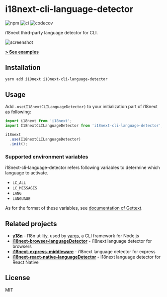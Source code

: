 # i18next-cli-language-detector
![npm](https://img.shields.io/npm/v/i18next-cli-language-detector.svg)
![ci](https://github.com/neet/i18next-cli-language-detector/workflows/CI/badge.svg)
![codecov](https://codecov.io/gh/neet/i18next-cli-language-detector/branch/master/graph/badge.svg)

i18next third-party language detector for CLI.

![screenshot](https://s5.gifyu.com/images/Screen-Recording-2019-12-18-at-1.08.45.gif)

**[> See examples](https://github.com/neet/i18next-cli-language-detector/blob/master/examples/greeting.ts)**

## Installation

```sh
yarn add i18next i18next-cli-language-detector
```

## Usage

Add `.use(I18nextCLILanguageDetector)` to your initialization part of i18next as following:

```js
import i18next from 'i18next';
import I18nextCLILanguageDetector from 'i18next-cli-language-detector';

i18next
  .use(I18nextCLILanguageDetector)
  .init();
```

### Supported environment variables
i18next-cli-language-detector refers following variables to determine which language to activate. 

- `LC_ALL`
- `LC_MESSAGES`
- `LANG`
- `LANGUAGE`

As for the format of these variables, see [documentation of Gettext](http://www.gnu.org/software/gettext/manual/html_node/The-LANGUAGE-variable.html).

## Related projects
- **[y18n](https://github.com/yargs/y18n)** - I18n utility, used by [yargs](https://github.com/yargs/yargs), a CLI framework for Node.js
- **[i18next-browser-languageDetector](https://github.com/i18next/i18next-browser-languagedetector)** - i18next language detector for browsers
- **[i18next-express-middleware](https://github.com/i18next/i18next-express-middleware)** - i18next language detector for express
- **[i18next-react-native-languageDetector](https://github.com/i18next/react-native-languageDetector)** - i18next language detector for React Native

## License
MIT
